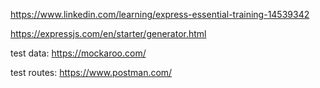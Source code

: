 
https://www.linkedin.com/learning/express-essential-training-14539342

https://expressjs.com/en/starter/generator.html

test data: https://mockaroo.com/

test routes: https://www.postman.com/


